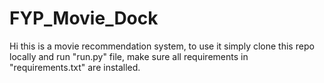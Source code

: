 # FYP_Movie_Dock
Hi this is a movie recommendation system,
to use it simply clone this repo locally and run "run.py" file, make sure all requirements in "requirements.txt" are installed.
